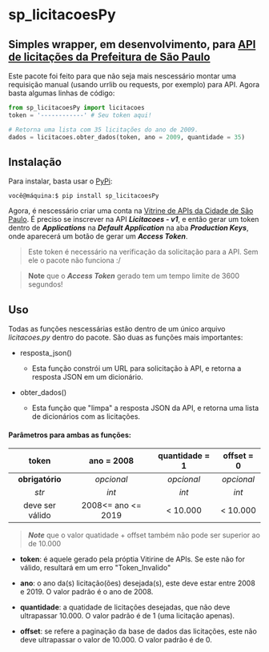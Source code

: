 # sp_licitacoesPy

## Simples wrapper, em desenvolvimento, para [API de licitações da Prefeitura de São Paulo](https://apilib.prefeitura.sp.gov.br/store/)

Este pacote foi feito para que não seja mais nescessário montar uma requisição manual (usando urrlib ou requests, por exemplo) para API. Agora basta algumas linhas de código:

```python
from sp_licitacoesPy import licitacoes
token = '------------' # Seu token aqui!

# Retorna uma lista com 35 licitações do ano de 2009.
dados = licitacoes.obter_dados(token, ano = 2009, quantidade = 35)
```

## Instalação

Para instalar, basta usar o [PyPi](https://pypi.org/):

```console
você@máquina:$ pip install sp_licitacoesPy
```

Agora, é nescessário criar uma conta na [Vitrine de APIs da Cidade de São Paulo](https://apilib.prefeitura.sp.gov.br/store/). É preciso se inscrever na API ***Licitacoes - v1***, e então gerar um token dentro de ***Applications*** na ***Default Application*** na aba ***Production Keys***, onde aparecerá um botão de gerar um ***Access Token***. 

> Este token é necessário na verificação da solicitação para a API. Sem ele o pacote não funciona :/

> **Note** que o ***Access Token*** gerado tem um tempo limite de 3600 segundos!

## Uso

Todas as funções nescessárias estão dentro de um único arquivo *licitacoes.py* dentro do pacote. São duas as funções mais importantes:

+ resposta_json()

   - Esta função constrói um URL para solicitação à API, e retorna a resposta JSON em um dicionário.

+ obter_dados()

   - Esta função que "limpa" a resposta JSON da API, e retorna uma lista de dicionários com as licitações.

#### Parâmetros para ambas as funções:

| token           | ano = 2008         | quantidade = 1| offset = 0 |
|:-------------:  |:------------------:|:-------------:|:----------:|
| **obrigatório** | *opcional*         | *opcional*    | *opcional* |
| *str*           | *int*              | *int*         | *int*      |
| deve ser válido | 2008<= ano <= 2019 | < 10.000      | < 10.000   |

> ***Note*** que o valor quatidade + offset também não pode ser superior ao de 10.000

+ **token**: é aquele gerado pela próptia Vitirine de APIs. Se este não for válido, resultará em um erro "Token_Invalido"

+ **ano**: o ano da(s) licitação(ões) desejada(s), este deve estar entre 2008 e 2019. O valor padrão é o ano de 2008.

+ **quantidade**: a quatidade de licitações desejadas, que não deve ultrapassar 10.000. O valor padrão é de 1 (uma licitação apenas).

+ **offset**: se refere a paginação da base de dados das licitações, este não deve ultrapassar o valor de 10.000. O valor padrão é de 0.
